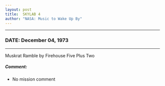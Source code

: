 ```yaml
---
layout: post
title:  SKYLAB 4
author: "NASA: Music to Wake Up By"
---
```


----
### DATE: December 04, 1973
----
Muskrat Ramble by Firehouse Five Plus Two

##### Comment:
* No mission comment
